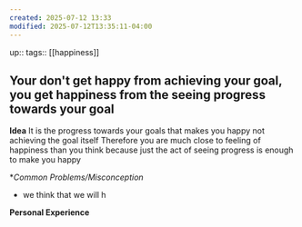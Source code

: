 ```yaml
---
created: 2025-07-12 13:33
modified: 2025-07-12T13:35:11-04:00
---
```

up::
tags:: [[happiness]]
## Your don't get happy from achieving your goal, you get happiness from the seeing progress towards your goal

**Idea**
It is the progress towards your goals that makes you happy not achieving the goal itself
Therefore you are much close to feeling of happiness than you think because just the act of seeing progress is enough to make you happy

**Common Problems/Misconception*
- we think that we will h

**Personal Experience**